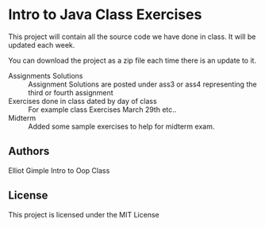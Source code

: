 # Intro to Java Class Exercises


This project will contain all the source code we have done in class. It will be updated each week.

You can download the project as a zip file each time there is an update to it.

<dl>
  <dt>Assignments Solutions<dt>
  <dd>Assignment Solutions are posted under ass3 or ass4 representing the third or fourth assignment</dd>

  <dt>Exercises done in class dated by day of class</dt>
  <dd> For example class Exercises March 29th etc.. </dd>

   <dt>Midterm</dt>
  <dd> Added some sample exercises to help for midterm exam.</dd>
</dl>




## Authors

Elliot Gimple Intro to Oop Class 



## License

This project is licensed under the MIT License 

